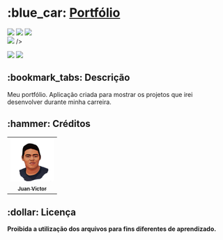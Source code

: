 <h1>:blue_car: <a href="juanvictoram.github.io"> Portfólio </a></h1>

<div style="display: inline_block">

<img src="https://img.shields.io/badge/html5-%23E34F26.svg?style=for-the-badge&logo=html5&logoColor=white" />
<img src="https://img.shields.io/badge/css3-%231572B6.svg?style=for-the-badge&logo=css3&logoColor=white" />
<img src="https://img.shields.io/badge/javascript-%23323330.svg?style=for-the-badge&logo=javascript&logoColor=%23F7DF1E" />
  
  
  
</div>
<img src="[https://img.shields.io/badge/html5-%23E34F26.svg?style=for-the-badge&logo=html5&logoColor=white](https://lucky-sopapillas-3ffd3d.netlify.app/)"/> 
 />
<div style="display: inline_block">
  
<a href = "mailto:juanamaral332@gmail.com"><img src="https://img.shields.io/badge/-Gmail-%23333?style=for-the-badge&logo=gmail&logoColor=white" target="_blank"></a>
<a href="https://www.linkedin.com/in/juan-victor-amaral/" target="_blank"><img src="https://img.shields.io/badge/-LinkedIn-%230077B5?style=for-the-badge&logo=linkedin&logoColor=white" target="_blank"></a>

</div>

<h2>:bookmark_tabs: Descrição</h2>
<p>Meu portfólio. Aplicação criada para mostrar os projetos que irei desenvolver durante minha carreira.</p>



<h2>:hammer: Créditos</h2>
<table>
  <tr>
    <td align="center">
      <a href="https://github.com/juanvictoram">
        <img src="/assets/img/juan.png" width="100px;" alt="Foto do juan victor"/><br>
        <sub>
          <b>Juan Victor</b>
        </sub>
      </a>
    </td>
  </tr>
</table>

<h2>:dollar: Licença</h2>
<b>Proibida a utilização dos arquivos para fins diferentes de aprendizado.</b>
